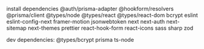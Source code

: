 install dependencies
@auth/prisma-adapter @hookform/resolvers @prisma/client @types/node @types/react @types/react-dom bcrypt eslint eslint-config-next framer-motion jsonwebtoken next next-auth next-sitemap next-themes prettier react-hook-form react-icons sass sharp zod

dev dependencies:
@types/bcrypt prisma ts-node
